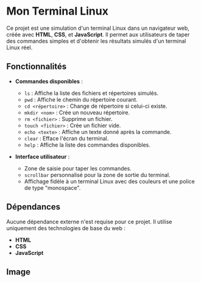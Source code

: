 # Mon Terminal Linux

Ce projet est une simulation d'un terminal Linux dans un navigateur web, créée avec **HTML**, **CSS**, et **JavaScript**. Il permet aux utilisateurs de taper des commandes simples et d'obtenir les résultats simulés d'un terminal Linux réel.

## Fonctionnalités

- **Commandes disponibles** :
  - `ls` : Affiche la liste des fichiers et répertoires simulés.
  - `pwd` : Affiche le chemin du répertoire courant.
  - `cd <répertoire>` : Change de répertoire si celui-ci existe.
  - `mkdir <nom>` : Crée un nouveau répertoire.
  - `rm <fichier>` : Supprime un fichier.
  - `touch <fichier>` : Crée un fichier vide.
  - `echo <texte>` : Affiche un texte donné après la commande.
  - `clear` : Efface l'écran du terminal.
  - `help` : Affiche la liste des commandes disponibles.

- **Interface utilisateur** :
  - Zone de saisie pour taper les commandes.
  - `scrollbar` personnalisé pour la zone de sortie du terminal.
  - Affichage fidèle à un terminal Linux avec des couleurs et une police de type "monospace".

## Dépendances

Aucune dépendance externe n'est requise pour ce projet. Il utilise uniquement des technologies de base du web :
- **HTML**
- **CSS**
- **JavaScript**

## Image
